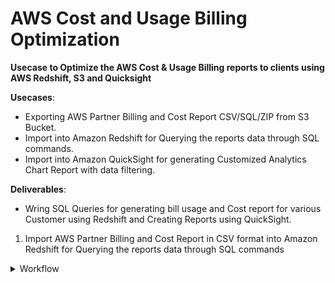 # AWS Cost and Usage Billing Optimization

**Usecase to Optimize the AWS Cost &amp;  Usage Billing reports to clients using AWS Redshift, S3 and Quicksight**

**Usecases**:
- Exporting AWS Partner Billing and Cost Report CSV/SQL/ZIP from S3 Bucket. 
- Import into Amazon Redshift for Querying the reports data through SQL commands.
- Import into Amazon QuickSight for generating Customized Analytics Chart Report with data filtering.

**Deliverables**:
- Wring SQL Queries for generating bill usage and Cost report for various Customer using Redshift and Creating Reports using QuickSight.

1. Import AWS Partner Billing and Cost Report in CSV format into Amazon Redshift for Querying the reports data through SQL commands

<details>
<summary>Workflow</summary>
</details>





